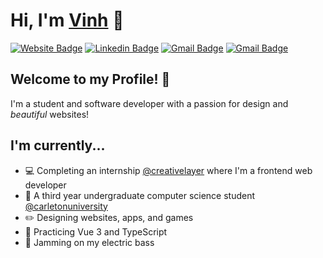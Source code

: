 # Hi, I'm [Vinh](https://vinhnguyen.ca) 🌺

[![Website Badge](https://img.shields.io/badge/-vinhnguyen.ca-EF444F?style=flat&logo=firefox-browser&logoColor=white&link=https://vinhnguyen.ca)](https://vinhnguyen.ca)
[![Linkedin Badge](https://img.shields.io/badge/-vinhvn-EF444F?style=flat&logo=Linkedin&logoColor=white&link=https://www.linkedin.com/in/vinhvn/)](https://www.linkedin.com/in/vinhvn/)
[![Gmail Badge](https://img.shields.io/badge/-resume.pdf-EF444F?style=flat&logo=pinboard&logoColor=white&link=https://vinhnguyen.ca/resume_2021.pdf)](https://vinhnguyen.ca/resume_2021.pdf)
[![Gmail Badge](https://img.shields.io/badge/-vinhh.nguyen@carleton.ca-EF444F?style=flat&logo=Gmail&logoColor=white&link=mailto:vinhh.nguyen@carleton.ca)](mailto:vinhh.nguyen@carleton.ca)

## Welcome to my Profile! 🚀

I'm a student and software developer with a passion for design and *beautiful* websites!

## I'm currently...

- 💻 Completing an internship [@creativelayer](https://creativelayer.com) where I'm a frontend web developer
- 📖 A third year undergraduate computer science student [@carletonuniversity](https://carleton.ca)
- ✏️ Designing websites, apps, and games
- 🔧 Practicing Vue 3 and TypeScript
- 🎸 Jamming on my electric bass

